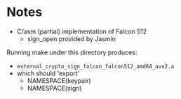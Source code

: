 # Notes
- C/asm (partial) implementation of Falcon 512
  * sign_open provided by Jasmin

Running make under this directory produces:
- `external_crypto_sign_falcon_falcon512_amd64_avx2.a`
- which should 'export'
  * NAMESPACE(keypair)
  * NAMESPACE(sign)
